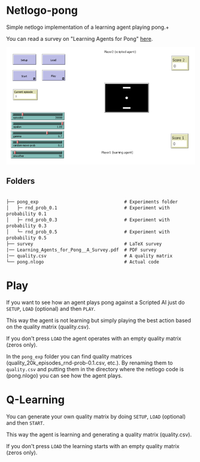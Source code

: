 # Netlogo-pong
Simple netlogo implementation of a learning agent playing pong.+

You can read a survey on "Learning Agents for Pong" [here](https://github.com/davidepietrasanta/Netlogo-pong/blob/main/Learning_Agents_for_Pong__A_Survey.pdf).

<kbd>
<img src="https://github.com/davidepietrasanta/Netlogo-pong/blob/main/survey/images/Netlogo.png" alt="drawing" width="600"/>
</kbd>

## Folders

```text

├── pong_exp                                # Experiments folder
│   ├─ rnd_prob_0.1                         # Experiment with probability 0.1
│   ├─ rnd_prob_0.3                         # Experiment with probability 0.3
│   └─ rnd_prob_0.5                         # Experiment with probability 0.5
├── survey                                  # LaTeX survey
|── Learning_Agents_for_Pong__A_Survey.pdf  # PDF survey
|── quality.csv                             # A quality matrix
└── pong.nlogo                              # Actual code
```

# Play

If you want to see how an agent plays pong against a Scripted AI just do `SETUP`, `LOAD` (optional) and then `PLAY`.

This way the agent is not learning but simply playing the best action based on the quality matrix (quality.csv).

If you don't press `LOAD` the agent operates with an empty quality matrix (zeros only).

In the `pong_exp` folder you can find quality matrices (quality_20k_episodes_rnd-prob-0.1.csv, etc.). By renaming them to `quality.csv` and putting them in the directory where the netlogo code is (pong.nlogo) you can see how the agent plays.

# Q-Learning

You can generate your own quality matrix by doing `SETUP`, `LOAD` (optional) and then `START`.

This way the agent is learning and generating a quality matrix (quality.csv).

If you don't press `LOAD` the learning starts with an empty quality matrix (zeros only).
